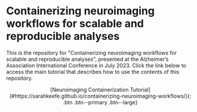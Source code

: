 # Containerizing neuroimaging workflows for scalable and reproducible analyses

This is the repository for "Containerizing neuroimaging workflows for scalable and reproducible analyses", presented at the Alzheimer’s Association International Conference in July 2023. Click the link below to access the main tutorial that describes how to use the contents of this repository.

<p style="text-align: center;">
[Neuroimaging Containerization Tutorial](#https://sarahkeefe.github.io/containerizing-neuroimaging-workflows/){: .btn .btn--primary .btn--large}
</p>